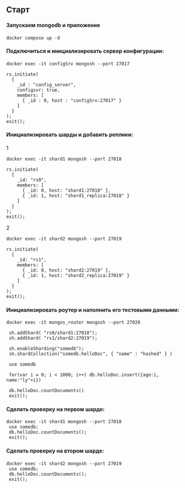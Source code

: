 ## Старт

#### Запускаем mongodb и приложение
```shell
docker compose up -d
```

#### Подключиться и инициализировать сервер конфигурации:
```shell
docker exec -it configSrv mongosh --port 27017

rs.initiate(
  {
    _id : "config_server",
    configsvr: true,
    members: [
      { _id : 0, host : "configSrv:27017" }
    ]
  }
);
exit();
```

#### Инициализировать шарды и добавить реплики:
1
```shell
docker exec -it shard1 mongosh --port 27018

rs.initiate(
  {
    _id: "rs0",
    members: [
      { _id: 0, host: "shard1:27018" },
      { _id: 1, host: "shard1_replica:27018" }
    ]
  }
);
exit();
```
2
```shell
docker exec -it shard2 mongosh --port 27019

rs.initiate(
  {
    _id: "rs1",
    members: [
      { _id: 0, host: "shard2:27019" },
      { _id: 1, host: "shard2_replica:27019" }
    ]
  }
);
exit();
```

#### Инициализировать роутер и наполнить его тестовыми данными:
```shell
docker exec -it mongos_router mongosh --port 27020

 sh.addShard( "rs0/shard1:27018");
 sh.addShard( "rs1/shard2:27019");

 sh.enableSharding("somedb");
 sh.shardCollection("somedb.helloDoc", { "name" : "hashed" } )

 use somedb

 for(var i = 0; i < 1000; i++) db.helloDoc.insert({age:i, name:"ly"+i})

 db.helloDoc.countDocuments()
 exit();
```

#### Сделать проверку на первом шарде:
```shell 
docker exec -it shard1 mongosh --port 27018
 use somedb;
 db.helloDoc.countDocuments();
 exit();
```

#### Сделать проверку на втором шарде:
```shell
docker exec -it shard2 mongosh --port 27019
 use somedb;
 db.helloDoc.countDocuments();
 exit();
```
